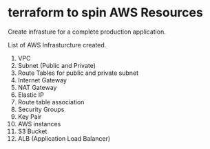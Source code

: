 # terraform to spin AWS Resources

Create infrasture for a complete production application.

List of AWS Infrasturcture created.
1) VPC
2) Subnet (Public and Private)
3) Route Tables for public and private subnet
4) Internet Gateway
5) NAT Gateway
6) Elastic IP
7) Route table association
8) Security Groups
9) Key Pair
10) AWS instances
11) S3 Bucket
12) ALB (Application Load Balancer)
